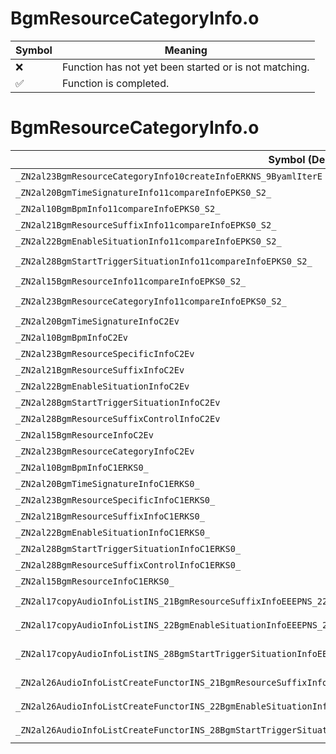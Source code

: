 # BgmResourceCategoryInfo.o
| Symbol | Meaning 
| ------------- | ------------- 
| :x: | Function has not yet been started or is not matching. 
| :white_check_mark: | Function is completed. 


# BgmResourceCategoryInfo.o
| Symbol (Demangled) | Symbol (Mangled) | Decompiled? |
| ------------- |  ------------- | ------------- |
| `_ZN2al23BgmResourceCategoryInfo10createInfoERKNS_9ByamlIterE` | `al::BgmResourceCategoryInfo::createInfo(al::ByamlIter const&)` | :white_check_mark: |
| `_ZN2al20BgmTimeSignatureInfo11compareInfoEPKS0_S2_` | `al::BgmTimeSignatureInfo::compareInfo(al::BgmTimeSignatureInfo const*,al::BgmTimeSignatureInfo const*)` | :white_check_mark: |
| `_ZN2al10BgmBpmInfo11compareInfoEPKS0_S2_` | `al::BgmBpmInfo::compareInfo(al::BgmBpmInfo const*,al::BgmBpmInfo const*)` | :white_check_mark: |
| `_ZN2al21BgmResourceSuffixInfo11compareInfoEPKS0_S2_` | `al::BgmResourceSuffixInfo::compareInfo(al::BgmResourceSuffixInfo const*,al::BgmResourceSuffixInfo const*)` | :white_check_mark: |
| `_ZN2al22BgmEnableSituationInfo11compareInfoEPKS0_S2_` | `al::BgmEnableSituationInfo::compareInfo(al::BgmEnableSituationInfo const*,al::BgmEnableSituationInfo const*)` | :white_check_mark: |
| `_ZN2al28BgmStartTriggerSituationInfo11compareInfoEPKS0_S2_` | `al::BgmStartTriggerSituationInfo::compareInfo(al::BgmStartTriggerSituationInfo const*,al::BgmStartTriggerSituationInfo const*)` | :white_check_mark: |
| `_ZN2al15BgmResourceInfo11compareInfoEPKS0_S2_` | `al::BgmResourceInfo::compareInfo(al::BgmResourceInfo const*,al::BgmResourceInfo const*)` | :white_check_mark: |
| `_ZN2al23BgmResourceCategoryInfo11compareInfoEPKS0_S2_` | `al::BgmResourceCategoryInfo::compareInfo(al::BgmResourceCategoryInfo const*,al::BgmResourceCategoryInfo const*)` | :white_check_mark: |
| `_ZN2al20BgmTimeSignatureInfoC2Ev` | `al::BgmTimeSignatureInfo::BgmTimeSignatureInfo(void)` | :white_check_mark: |
| `_ZN2al10BgmBpmInfoC2Ev` | `al::BgmBpmInfo::BgmBpmInfo(void)` | :white_check_mark: |
| `_ZN2al23BgmResourceSpecificInfoC2Ev` | `al::BgmResourceSpecificInfo::BgmResourceSpecificInfo(void)` | :white_check_mark: |
| `_ZN2al21BgmResourceSuffixInfoC2Ev` | `al::BgmResourceSuffixInfo::BgmResourceSuffixInfo(void)` | :white_check_mark: |
| `_ZN2al22BgmEnableSituationInfoC2Ev` | `al::BgmEnableSituationInfo::BgmEnableSituationInfo(void)` | :white_check_mark: |
| `_ZN2al28BgmStartTriggerSituationInfoC2Ev` | `al::BgmStartTriggerSituationInfo::BgmStartTriggerSituationInfo(void)` | :white_check_mark: |
| `_ZN2al28BgmResourceSuffixControlInfoC2Ev` | `al::BgmResourceSuffixControlInfo::BgmResourceSuffixControlInfo(void)` | :white_check_mark: |
| `_ZN2al15BgmResourceInfoC2Ev` | `al::BgmResourceInfo::BgmResourceInfo(void)` | :white_check_mark: |
| `_ZN2al23BgmResourceCategoryInfoC2Ev` | `al::BgmResourceCategoryInfo::BgmResourceCategoryInfo(void)` | :white_check_mark: |
| `_ZN2al10BgmBpmInfoC1ERKS0_` | `al::BgmBpmInfo::BgmBpmInfo(al::BgmBpmInfo const&)` | :white_check_mark: |
| `_ZN2al20BgmTimeSignatureInfoC1ERKS0_` | `al::BgmTimeSignatureInfo::BgmTimeSignatureInfo(al::BgmTimeSignatureInfo const&)` | :white_check_mark: |
| `_ZN2al23BgmResourceSpecificInfoC1ERKS0_` | `al::BgmResourceSpecificInfo::BgmResourceSpecificInfo(al::BgmResourceSpecificInfo const&)` | :white_check_mark: |
| `_ZN2al21BgmResourceSuffixInfoC1ERKS0_` | `al::BgmResourceSuffixInfo::BgmResourceSuffixInfo(al::BgmResourceSuffixInfo const&)` | :white_check_mark: |
| `_ZN2al22BgmEnableSituationInfoC1ERKS0_` | `al::BgmEnableSituationInfo::BgmEnableSituationInfo(al::BgmEnableSituationInfo const&)` | :white_check_mark: |
| `_ZN2al28BgmStartTriggerSituationInfoC1ERKS0_` | `al::BgmStartTriggerSituationInfo::BgmStartTriggerSituationInfo(al::BgmStartTriggerSituationInfo const&)` | :white_check_mark: |
| `_ZN2al28BgmResourceSuffixControlInfoC1ERKS0_` | `al::BgmResourceSuffixControlInfo::BgmResourceSuffixControlInfo(al::BgmResourceSuffixControlInfo const&)` | :white_check_mark: |
| `_ZN2al15BgmResourceInfoC1ERKS0_` | `al::BgmResourceInfo::BgmResourceInfo(al::BgmResourceInfo const&)` | :white_check_mark: |
| `_ZN2al17copyAudioInfoListINS_21BgmResourceSuffixInfoEEEPNS_22AudioInfoListWithPartsIT_EEPKS4_i` | `al::AudioInfoListWithParts<al::BgmResourceSuffixInfo> * al::copyAudioInfoList<al::BgmResourceSuffixInfo>(al::AudioInfoListWithParts<al::BgmResourceSuffixInfo> const*,int)` | :white_check_mark: |
| `_ZN2al17copyAudioInfoListINS_22BgmEnableSituationInfoEEEPNS_22AudioInfoListWithPartsIT_EEPKS4_i` | `al::AudioInfoListWithParts<al::BgmEnableSituationInfo> * al::copyAudioInfoList<al::BgmEnableSituationInfo>(al::AudioInfoListWithParts<al::BgmEnableSituationInfo> const*,int)` | :white_check_mark: |
| `_ZN2al17copyAudioInfoListINS_28BgmStartTriggerSituationInfoEEEPNS_22AudioInfoListWithPartsIT_EEPKS4_i` | `al::AudioInfoListWithParts<al::BgmStartTriggerSituationInfo> * al::copyAudioInfoList<al::BgmStartTriggerSituationInfo>(al::AudioInfoListWithParts<al::BgmStartTriggerSituationInfo> const*,int)` | :white_check_mark: |
| `_ZN2al26AudioInfoListCreateFunctorINS_21BgmResourceSuffixInfoEE30tryCreateAudioInfoAndSetToListERKNS_9ByamlIterE` | `al::AudioInfoListCreateFunctor<al::BgmResourceSuffixInfo>::tryCreateAudioInfoAndSetToList(al::ByamlIter const&)` | :white_check_mark: |
| `_ZN2al26AudioInfoListCreateFunctorINS_22BgmEnableSituationInfoEE30tryCreateAudioInfoAndSetToListERKNS_9ByamlIterE` | `al::AudioInfoListCreateFunctor<al::BgmEnableSituationInfo>::tryCreateAudioInfoAndSetToList(al::ByamlIter const&)` | :white_check_mark: |
| `_ZN2al26AudioInfoListCreateFunctorINS_28BgmStartTriggerSituationInfoEE30tryCreateAudioInfoAndSetToListERKNS_9ByamlIterE` | `al::AudioInfoListCreateFunctor<al::BgmStartTriggerSituationInfo>::tryCreateAudioInfoAndSetToList(al::ByamlIter const&)` | :white_check_mark: |
